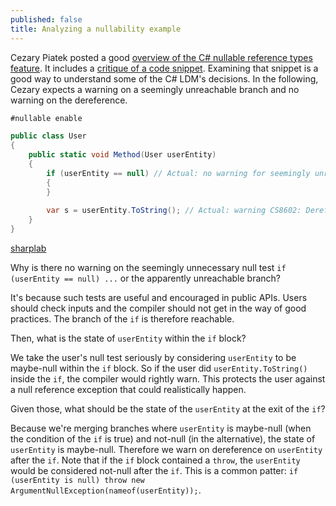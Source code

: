 ```yaml
---
published: false
title: Analyzing a nullability example
---
```


Cezary Piatek posted a good [overview of the C# nullable reference types feature](https://cezarypiatek.github.io/post/non-nullable-references-in-dotnet-core/). 
It includes a [critique of a code snippet](https://cezarypiatek.github.io/post/non-nullable-references-in-dotnet-core/#there-is-still-room-for-improvement). Examining that snippet is a good way to understand some of the C# LDM's decisions.
In the following, Cezary expects a warning on a seemingly unreachable branch and no warning on the dereference.

``` csharp
#nullable enable

public class User 
{
    public static void Method(User userEntity)
    {
        if (userEntity == null) // Actual: no warning for seemingly unreachable branch. 
        {
        }
        
        var s = userEntity.ToString(); // Actual: warning CS8602: Dereference of a possibly null reference.
    }
}
```
[sharplab](https://sharplab.io/#v2:EYLgxg9gTgpgtADwGwBYA+BiAdgVwDZ4CGweMABDFsaQLABQ9AAgMxmMBMZAqgM4xRl6Ab3pkxbVowCMSNijIBZGABcAFhAAmACl78yOPlACiWZQEtlATwCUo8SLrinZMwDMyWg/xPmrZALz+ZLgE1mQA9OHBEGQA7oRQWGZYAOZkrtBkfDAAtskpeJb6WLCEYKrU5MBQhFjlgo7OYg5NYgC+dk2dzgBuCVkB+oY+FpYAdAAqEADKylD5WtYA3BFR8Yn5ZADC0wAcSAAM7CBkACL8MK4XdeQQ7oRkAA4QPDxmJEUheGSwV7A3Y26HTobSAA=)

Why is there no warning on the seemingly unnecessary null test `if (userEntity == null) ...` or the apparently unreachable branch? 

It's because such tests are useful and encouraged in public APIs. Users should check inputs and the compiler should not get in the way of good practices. The branch of the `if` is therefore reachable.

Then, what is the state of `userEntity` within the `if` block? 

We take the user's null test seriously by considering `userEntity` to be maybe-null within the `if` block. So if the user did `userEntity.ToString()` inside the `if`, the compiler would rightly warn. This protects the user against a null reference exception that could realistically happen.

Given those, what should be the state of the `userEntity` at the exit of the `if`? 

Because we're merging branches where `userEntity` is maybe-null (when the condition of the `if` is true) and not-null (in the alternative), the state of `userEntity` is maybe-null. Therefore we warn on dereference on `userEntity` after the `if`.
Note that if the `if` block contained a `throw`, the `userEntity` would be considered not-null after the `if`. This is a common patter: `if (userEntity is null) throw new ArgumentNullException(nameof(userEntity));`.
